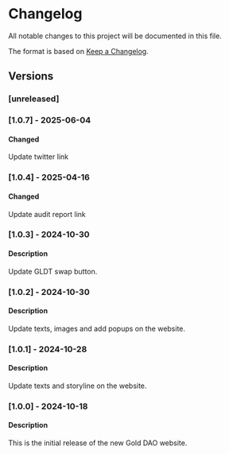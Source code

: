# Changelog

All notable changes to this project will be documented in this file.

The format is based on [Keep a Changelog](https://keepachangelog.com/en/1.0.0/).

## Versions

### [unreleased]

### [1.0.7] - 2025-06-04

#### Changed

Update twitter link

### [1.0.4] - 2025-04-16

#### Changed

Update audit report link

### [1.0.3] - 2024-10-30

#### Description

Update GLDT swap button.

### [1.0.2] - 2024-10-30

#### Description

Update texts, images and add popups on the website.

### [1.0.1] - 2024-10-28

#### Description

Update texts and storyline on the website.

### [1.0.0] - 2024-10-18

#### Description

This is the initial release of the new Gold DAO website.
